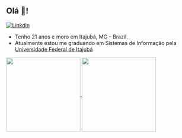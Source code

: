 ##  Olá 👋!

[![Linkdin](https://img.shields.io/badge/LinkedIn-0077B5?style=for-the-badge&logo=linkedin&logoColor=white)][def]

- Tenho 21 anos e moro em Itajubá, MG - Brazil.
- Atualmente estou me graduando em Sistemas de Informação pela [Universidade Federal de Itajubá][def4]

<a href="https://github.com/github.com/github-readme-stats">
  <img height=200 align="center" src="https://github-readme-stats.vercel.app/api?username=tomlavez&show_icons=true&theme=neon" />
</a>
<a href="https://github.com/anuraghazra/convoychat">
  <img height=200 align="center" src="https://github-readme-stats.vercel.app/api/top-langs?username=tomlavez&layout=compact&langs_count=8&card_width=320&theme=neon" />
</a>

[def]: https://www.linkedin.com/in/tomas-rossetto-lavez/
[def4]: https://unifei.edu.br/
